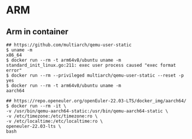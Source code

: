 ARM
===

## Arm in container

    ## https://github.com/multiarch/qemu-user-static
    $ uname -m
    x86_64
    $ docker run --rm -t arm64v8/ubuntu uname -m
    standard_init_linux.go:211: exec user process caused "exec format error"
    $ docker run --rm --privileged multiarch/qemu-user-static --reset -p yes
    $ docker run --rm -t arm64v8/ubuntu uname -m
    aarch64

    ## https://repo.openeuler.org/openEuler-22.03-LTS/docker_img/aarch64/
    $ docker run --rm -it \
    -v /usr/bin/qemu-aarch64-static:/usr/bin/qemu-aarch64-static \
    -v /etc/timezone:/etc/timezone:ro \
    -v /etc/localtime:/etc/localtime:ro \
    openeuler-22.03-lts \
    bash
